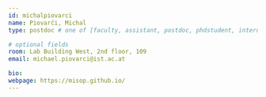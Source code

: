 ```yaml
---
id: michalpiovarci
name: Piovarči, Michal
type: postdoc # one of [faculty, assistant, postdoc, phdstudent, intern]

# optional fields
room: Lab Building West, 2nd floor, 109
email: michael.piovarci@ist.ac.at

bio:
webpage: https://misop.github.io/
---
```

